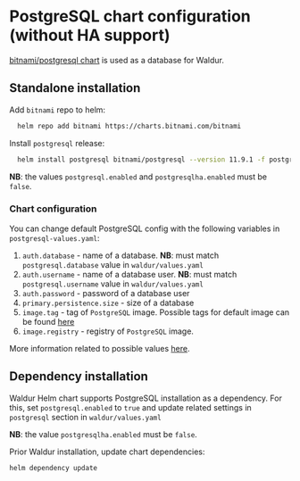 # PostgreSQL chart configuration (without HA support)

[bitnami/postgresql chart](https://github.com/bitnami/charts/tree/master/bitnami/postgresql)
is used as a database for Waldur.

## Standalone installation

Add `bitnami` repo to helm:

```bash
  helm repo add bitnami https://charts.bitnami.com/bitnami
```

Install `postgresql` release:

```bash
  helm install postgresql bitnami/postgresql --version 11.9.1 -f postgresql-values.yaml
```

**NB**: the values `postgresql.enabled` and `postgresqlha.enabled` must be `false`.

### Chart configuration

You can change default PostgreSQL config with the following variables in `postgresql-values.yaml`:

1. `auth.database` - name of a database.
    **NB**: must match `postgresql.database` value in `waldur/values.yaml`
2. `auth.username` - name of a database user.
    **NB**: must match `postgresql.username` value in `waldur/values.yaml`
3. `auth.password` - password of a database user
4. `primary.persistence.size` - size of a database
5. `image.tag` - tag of `PostgreSQL` image.
    Possible tags for default image can be found [here](https://hub.docker.com/r/bitnami/postgresql/tags)
6. `image.registry` - registry of `PostgreSQL` image.

More information related to possible values [here](https://github.com/bitnami/charts/tree/master/bitnami/postgresql#parameters).

## Dependency installation

Waldur Helm chart supports PostgreSQL installation as a dependency.
For this, set `postgresql.enabled` to `true` and update related settings in `postgresql` section in `waldur/values.yaml`

**NB**: the value `postgresqlha.enabled` must be `false`.

Prior Waldur installation, update chart dependencies:

```bash
helm dependency update
```

